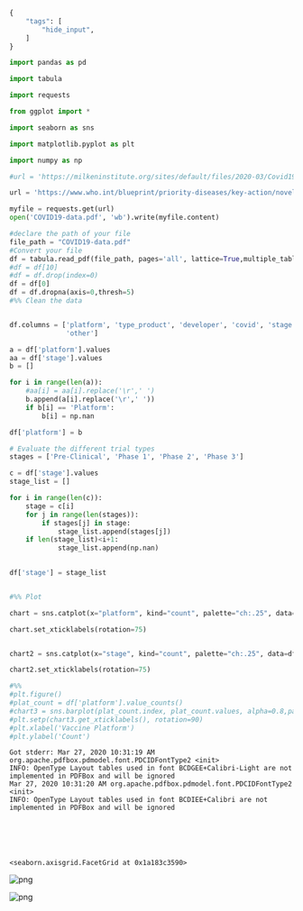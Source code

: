 ```python
{
    "tags": [
        "hide_input",
    ]
}

import pandas as pd

import tabula

import requests

from ggplot import *

import seaborn as sns

import matplotlib.pyplot as plt

import numpy as np

#url = 'https://milkeninstitute.org/sites/default/files/2020-03/Covid19-Tracker-3-36-20-FINAL.pdf'

url = 'https://www.who.int/blueprint/priority-diseases/key-action/novel-coronavirus-landscape-ncov.pdf?ua=1'

myfile = requests.get(url)
open('COVID19-data.pdf', 'wb').write(myfile.content)

#declare the path of your file
file_path = "COVID19-data.pdf"
#Convert your file
df = tabula.read_pdf(file_path, pages='all', lattice=True,multiple_tables=False)
#df = df[10]
#df = df.drop(index=0)
df = df[0]
df = df.dropna(axis=0,thresh=5)
#%% Clean the data


df.columns = ['platform', 'type_product', 'developer', 'covid', 'stage',
              'other']

a = df['platform'].values
aa = df['stage'].values
b = []

for i in range(len(a)):
    #aa[i] = aa[i].replace('\r',' ')
    b.append(a[i].replace('\r',' '))
    if b[i] == 'Platform':
        b[i] = np.nan

df['platform'] = b

# Evaluate the different trial types
stages = ['Pre-Clinical', 'Phase 1', 'Phase 2', 'Phase 3']

c = df['stage'].values
stage_list = []

for i in range(len(c)):
    stage = c[i]
    for j in range(len(stages)):
        if stages[j] in stage:
            stage_list.append(stages[j])
    if len(stage_list)<i+1:
            stage_list.append(np.nan)
    

df['stage'] = stage_list


#%% Plot

chart = sns.catplot(x="platform", kind="count", palette="ch:.25", data=df);

chart.set_xticklabels(rotation=75)


chart2 = sns.catplot(x="stage", kind="count", palette="ch:.25", data=df);

chart2.set_xticklabels(rotation=75)

#%%
#plt.figure()
#plat_count = df['platform'].value_counts()
#chart3 = sns.barplot(plat_count.index, plat_count.values, alpha=0.8,palette="ch:.25")
#plt.setp(chart3.get_xticklabels(), rotation=90)
#plt.xlabel('Vaccine Platform')
#plt.ylabel('Count')
```

    Got stderr: Mar 27, 2020 10:31:19 AM org.apache.pdfbox.pdmodel.font.PDCIDFontType2 <init>
    INFO: OpenType Layout tables used in font BCDGEE+Calibri-Light are not implemented in PDFBox and will be ignored
    Mar 27, 2020 10:31:20 AM org.apache.pdfbox.pdmodel.font.PDCIDFontType2 <init>
    INFO: OpenType Layout tables used in font BCDIEE+Calibri are not implemented in PDFBox and will be ignored
    





    <seaborn.axisgrid.FacetGrid at 0x1a183c3590>




![png](Index_files/Index_0_2.png)



![png](Index_files/Index_0_3.png)



```python

```

